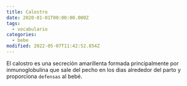 ```yaml
---
title: Calostro
date: 2020-01-01T00:00:00.000Z
tags:
  - vocabulario
categories:
  - bebe
modified: 2022-05-07T11:42:52.854Z
---
```


El calostro es una secreción amarillenta formada principalmente por inmunoglobulina que sale del pecho en los dias alrededor del parto y proporciona `defensas` al bebé.

